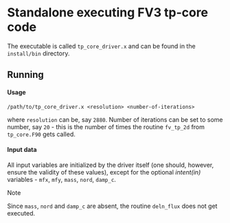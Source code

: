 # Standalone executing FV3 tp-core code

The executable is called `tp_core_driver.x` and can be found in the `install/bin` directory.

## Running

#### Usage

```shell
/path/to/tp_core_driver.x <resolution> <number-of-iterations>
```
where `resolution` can be, say `2880`. Number of iterations can be set to some number, say `20` - this is the number of times the routine `fv_tp_2d` from `tp_core.F90` gets called.

#### Input data

All input variables are initialized by the driver itself (one should, however, ensure the validity of these values), except for the optional *intent(in)* variables - `mfx`, `mfy`, `mass`, `nord`, `damp_c`.

> [!NOTE]
>  Since `mass`, `nord` and `damp_c` are absent, the routine `deln_flux` does not get executed.
